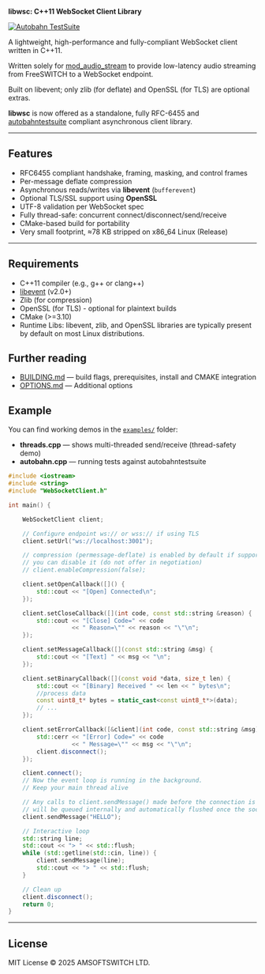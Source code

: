 **libwsc: C++11 WebSocket Client Library**

[![Autobahn TestSuite](https://img.shields.io/badge/Autobahn-passing-brightgreen)](https://amigniter.github.io/libwsc/autobahn/)

A lightweight, high-performance and fully-compliant WebSocket client written in C++11.

Written solely for [mod_audio_stream](https://github.com/amigniter/mod_audio_stream) to provide low-latency audio streaming from FreeSWITCH to a WebSocket endpoint.

Built on libevent; only zlib (for deflate) and OpenSSL (for TLS) are optional extras.

**libwsc** is now offered as a standalone, fully RFC-6455 and [autobahntestsuite](https://amigniter.github.io/libwsc/autobahn/index.html) compliant asynchronous client library.

---

## Features

* RFC6455 compliant handshake, framing, masking, and control frames
* Per-message deflate compression
* Asynchronous reads/writes via **libevent** (`bufferevent`)
* Optional TLS/SSL support using **OpenSSL**
* UTF-8 validation per WebSocket spec
* Fully thread-safe: concurrent connect/disconnect/send/receive
* CMake-based build for portability
* Very small footprint, ≈78 KB stripped on x86_64 Linux (Release)

---

## Requirements

* C++11 compiler  (e.g., g++ or clang++)
* [libevent](https://libevent.org/) (v2.0+)
* Zlib (for compression)
* OpenSSL (for TLS) - optional for plaintext builds
* CMake (>=3.10)
* Runtime Libs: libevent, zlib, and OpenSSL libraries are typically present by default on most Linux distributions.

## Further reading

- [BUILDING.md](docs/BUILDING.md) — build flags, prerequisites, install and CMAKE integration
- [OPTIONS.md](docs/OPTIONS.md) — Additional options

## Example

You can find working demos in the [`examples/`](examples/) folder:

- **threads.cpp** — shows multi-threaded send/receive (thread-safety demo)
- **autobahn.cpp** — running tests against autobahntestsuite

```cpp
#include <iostream>
#include <string>
#include "WebSocketClient.h"

int main() {

    WebSocketClient client;

    // Configure endpoint ws:// or wss:// if using TLS
    client.setUrl("ws://localhost:3001");

    // compression (permessage-deflate) is enabled by default if supported by server and negotiated
    // you can disable it (do not offer in negotiation)
    // client.enableCompression(false);

    client.setOpenCallback([]() {
        std::cout << "[Open] Connected\n";
    });

    client.setCloseCallback([](int code, const std::string &reason) {
        std::cout << "[Close] Code=" << code
                  << " Reason=\"" << reason << "\"\n";
    });

    client.setMessageCallback([](const std::string &msg) {
        std::cout << "[Text] " << msg << "\n";
    });

    client.setBinaryCallback([](const void *data, size_t len) {
        std::cout << "[Binary] Received " << len << " bytes\n";
        //process data
        const uint8_t* bytes = static_cast<const uint8_t*>(data);
        // ...
    });

    client.setErrorCallback([&client](int code, const std::string &msg) {
        std::cerr << "[Error] Code=" << code
                  << " Message=\"" << msg << "\"\n";
        client.disconnect();
    });

    client.connect();
    // Now the event loop is running in the background.
    // Keep your main thread alive

    // Any calls to client.sendMessage() made before the connection is fully open 
    // will be queued internally and automatically flushed once the socket is ready
    client.sendMessage("HELLO");

    // Interactive loop
    std::string line;
    std::cout << "> " << std::flush;
    while (std::getline(std::cin, line)) {
        client.sendMessage(line);
        std::cout << "> " << std::flush;
    }

    // Clean up
    client.disconnect();
    return 0;
}

```

---

## License

MIT License © 2025 AMSOFTSWITCH LTD.